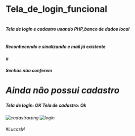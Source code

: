 <h1>Tela_de_login_funcional </h1>

 # <h5><i> Tela de login e cadastro usando PHP,banco de dados local<br> 
 # <h5><i>Reconhecendo e sinalizando e mail já existente<br>
 #<h5><i> Senhas não conferem<br>


 # Ainda não possui cadastro </i>  </h5>


<h5> Tela de login: OK 
  Tela de cadastro: Ok </h5> 

![cadastrarpng](https://user-images.githubusercontent.com/66708305/107311380-03a42280-6a6d-11eb-87c9-655659cc5cbb.png)
![login](https://user-images.githubusercontent.com/66708305/107311384-04d54f80-6a6d-11eb-86e4-cdf73426e077.png)

<h6> #LucasM </h6>

